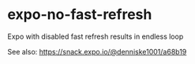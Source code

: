 # expo-no-fast-refresh
Expo with disabled fast refresh results in endless loop

See also: https://snack.expo.io/@denniske1001/a68b19
